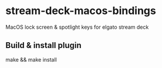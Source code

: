 # stream-deck-macos-bindings

MacOS lock screen & spotlight keys for elgato stream deck

## Build & install plugin

make && make install